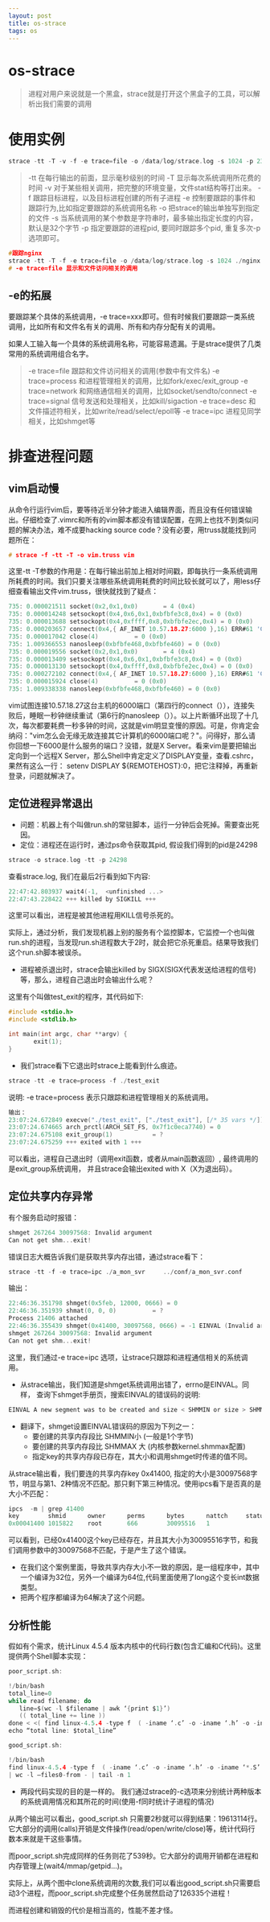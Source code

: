 ```yaml
--- 
layout: post 
title: os-strace 
tags: os 
---
```

# os-strace
> 进程对用户来说就是一个黑盒，strace就是打开这个黑盒子的工具，可以解析出我们需要的调用

# 使用实例
```c
strace -tt -T -v -f -e trace=file -o /data/log/strace.log -s 1024 -p 23489
```
> -tt 在每行输出的前面，显示毫秒级别的时间
-T 显示每次系统调用所花费的时间
-v 对于某些相关调用，把完整的环境变量，文件stat结构等打出来。
-f 跟踪目标进程，以及目标进程创建的所有子进程
-e 控制要跟踪的事件和跟踪行为,比如指定要跟踪的系统调用名称
-o 把strace的输出单独写到指定的文件
-s 当系统调用的某个参数是字符串时，最多输出指定长度的内容，默认是32个字节
-p 指定要跟踪的进程pid, 要同时跟踪多个pid, 重复多次-p选项即可。

```c
#跟踪nginx
strace -tt -T -f -e trace=file -o /data/log/strace.log -s 1024 ./nginx
# -e trace=file 显示和文件访问相关的调用
```

## -e的拓展
要跟踪某个具体的系统调用，-e trace=xxx即可。但有时候我们要跟踪一类系统调用，比如所有和文件名有关的调用、所有和内存分配有关的调用。    

如果人工输入每一个具体的系统调用名称，可能容易遗漏。于是strace提供了几类常用的系统调用组合名字。
> -e trace=file     跟踪和文件访问相关的调用(参数中有文件名)
-e trace=process  和进程管理相关的调用，比如fork/exec/exit_group
-e trace=network  和网络通信相关的调用，比如socket/sendto/connect
-e trace=signal    信号发送和处理相关，比如kill/sigaction
-e trace=desc  和文件描述符相关，比如write/read/select/epoll等
-e trace=ipc 进程见同学相关，比如shmget等



# 排查进程问题
## vim启动慢
从命令行运行vim后，要等待近半分钟才能进入编辑界面，而且没有任何错误输出。仔细检查了.vimrc和所有的vim脚本都没有错误配置，在网上也找不到类似问题的解决办法，难不成要hacking source code？没有必要，用truss就能找到问题所在：
```c
# strace -f -tt -T -o vim.truss vim
```
这里-tt -T参数的作用是：在每行输出前加上相对时间戳，即每执行一条系统调用所耗费的时间。我们只要关注哪些系统调用耗费的时间比较长就可以了，用less仔细查看输出文件vim.truss，很快就找到了疑点：
```c
735: 0.000021511 socket(0x2,0x1,0x0)       = 4 (0x4)
735: 0.000014248 setsockopt(0x4,0x6,0x1,0xbfbfe3c8,0x4) = 0 (0x0)
735: 0.000013688 setsockopt(0x4,0xffff,0x8,0xbfbfe2ec,0x4) = 0 (0x0)
735: 0.000203657 connect(0x4,{ AF_INET 10.57.18.27:6000 },16) ERR#61 'Connection refused'
735: 0.000017042 close(4)          = 0 (0x0)
735: 1.009366553 nanosleep(0xbfbfe468,0xbfbfe460) = 0 (0x0)
735: 0.000019556 socket(0x2,0x1,0x0)       = 4 (0x4)
735: 0.000013409 setsockopt(0x4,0x6,0x1,0xbfbfe3c8,0x4) = 0 (0x0)
735: 0.000013130 setsockopt(0x4,0xffff,0x8,0xbfbfe2ec,0x4) = 0 (0x0)
735: 0.000272102 connect(0x4,{ AF_INET 10.57.18.27:6000 },16) ERR#61 'Connection refused'
735: 0.000015924 close(4)          = 0 (0x0)
735: 1.009338338 nanosleep(0xbfbfe468,0xbfbfe460) = 0 (0x0)
```
vim试图连接10.57.18.27这台主机的6000端口（第四行的connect（）），连接失败后，睡眠一秒钟继续重试（第6行的nanosleep（））。以上片断循环出现了十几次，每次都要耗费一秒多钟的时间，这就是vim明显变慢的原因。可是，你肯定会纳闷："vim怎么会无缘无故连接其它计算机的6000端口呢？"。问得好，那么请你回想一下6000是什么服务的端口？没错，就是X Server。看来vim是要把输出定向到一个远程X Server，那么Shell中肯定定义了DISPLAY变量，查看.cshrc，果然有这么一行： setenv DISPLAY ${REMOTEHOST}:0，把它注释掉，再重新登录，问题就解决了。

## 定位进程异常退出
* 问题：机器上有个叫做run.sh的常驻脚本，运行一分钟后会死掉。需要查出死因。
* 定位：进程还在运行时，通过ps命令获取其pid, 假设我们得到的pid是24298
```c
strace -o strace.log -tt -p 24298
```
查看strace.log, 我们在最后2行看到如下内容:
```c
22:47:42.803937 wait4(-1,  <unfinished ...>
22:47:43.228422 +++ killed by SIGKILL +++
```
这里可以看出，进程是被其他进程用KILL信号杀死的。    

实际上，通过分析，我们发现机器上别的服务有个监控脚本，它监控一个也叫做run.sh的进程，当发现run.sh进程数大于2时，就会把它杀死重启。结果导致我们这个run.sh脚本被误杀。    

* 进程被杀退出时，strace会输出killed by SIGX(SIGX代表发送给进程的信号)等，那么，进程自己退出时会输出什么呢？    

这里有个叫做test_exit的程序，其代码如下:

```c
#include <stdio.h>
#include <stdlib.h>

int main(int argc, char **argv) {
       exit(1);
}
```
* 我们strace看下它退出时strace上能看到什么痕迹。

```c
strace -tt -e trace=process -f ./test_exit
```
说明: -e trace=process 表示只跟踪和进程管理相关的系统调用。

```c
输出：
23:07:24.672849 execve("./test_exit", ["./test_exit"], [/* 35 vars */]) = 0
23:07:24.674665 arch_prctl(ARCH_SET_FS, 0x7f1c0eca7740) = 0
23:07:24.675108 exit_group(1)           = ?
23:07:24.675259 +++ exited with 1 +++
```
可以看出，进程自己退出时（调用exit函数，或者从main函数返回）, 最终调用的是exit_group系统调用， 并且strace会输出exited with X（X为退出码）。

## 定位共享内存异常
有个服务启动时报错：
```c
shmget 267264 30097568: Invalid argument
Can not get shm...exit!
```
错误日志大概告诉我们是获取共享内存出错，通过strace看下：
```c
strace -tt -f -e trace=ipc ./a_mon_svr     ../conf/a_mon_svr.conf
```
输出：
```c
22:46:36.351798 shmget(0x5feb, 12000, 0666) = 0
22:46:36.351939 shmat(0, 0, 0)          = ?
Process 21406 attached
22:46:36.355439 shmget(0x41400, 30097568, 0666) = -1 EINVAL (Invalid argument)
shmget 267264 30097568: Invalid argument
Can not get shm...exit!
```
这里，我们通过-e trace=ipc 选项，让strace只跟踪和进程通信相关的系统调用。    

* 从strace输出，我们知道是shmget系统调用出错了，errno是EINVAL。同样， 查询下shmget手册页，搜索EINVAL的错误码的说明:
```c
EINVAL A new segment was to be created and size < SHMMIN or size > SHMMAX, or no new segment was to be created, a segment with given key existed, but size is greater than the size of that segment
```
* 翻译下，shmget设置EINVAL错误码的原因为下列之一：
    * 要创建的共享内存段比 SHMMIN小 (一般是1个字节)
    * 要创建的共享内存段比 SHMMAX 大 (内核参数kernel.shmmax配置)
    * 指定key的共享内存段已存在，其大小和调用shmget时传递的值不同。

从strace输出看，我们要连的共享内存key 0x41400, 指定的大小是30097568字节，明显与第1、2种情况不匹配。那只剩下第三种情况。使用ipcs看下是否真的是大小不匹配：
```c
ipcs  -m | grep 41400
key        shmid      owner      perms      bytes      nattch     status    
0x00041400 1015822    root       666        30095516   1
```
可以看到，已经0x41400这个key已经存在，并且其大小为30095516字节，和我们调用参数中的30097568不匹配，于是产生了这个错误。

* 在我们这个案例里面，导致共享内存大小不一致的原因，是一组程序中，其中一个编译为32位，另外一个编译为64位,代码里面使用了long这个变长int数据类型。
* 把两个程序都编译为64解决了这个问题。

## 分析性能
假如有个需求，统计Linux 4.5.4 版本内核中的代码行数(包含汇编和C代码)。这里提供两个Shell脚本实现：
```c
poor_script.sh:

!/bin/bash
total_line=0
while read filename; do
   line=$(wc -l $filename | awk ‘{print $1}’)
   (( total_line += line ))
done < <( find linux-4.5.4 -type f  ( -iname ‘.c’ -o -iname ‘.h’ -o -iname ‘*.S’ ) )
echo “total line: $total_line”
```

```c
good_script.sh:

!/bin/bash
find linux-4.5.4 -type f  ( -iname ‘.c’ -o -iname ‘.h’ -o -iname ‘*.S’ ) -print0 \
| wc -l —files0-from - | tail -n 1
```
* 两段代码实现的目的是一样的。 我们通过strace的-c选项来分别统计两种版本的系统调用情况和其所花的时间(使用-f同时统计子进程的情况)

从两个输出可以看出，good_script.sh 只需要2秒就可以得到结果：19613114行。它大部分的调用(calls)开销是文件操作(read/open/write/close)等，统计代码行数本来就是干这些事情。

而poor_script.sh完成同样的任务则花了539秒。它大部分的调用开销都在进程和内存管理上(wait4/mmap/getpid…)。

实际上，从两个图中clone系统调用的次数,我们可以看出good_script.sh只需要启动3个进程，而poor_script.sh完成整个任务居然启动了126335个进程！

而进程创建和销毁的代价是相当高的，性能不差才怪。
